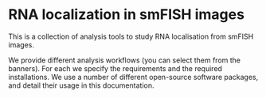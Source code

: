 
# RNA localization in smFISH images
This is a collection of analysis tools to study RNA localisation from smFISH images.

We provide different analysis workflows (you can select them from the banners). For each we specify the requirements and the required installations. We use a number of different open-source software packages, and detail their usage in this documentation.
